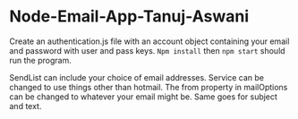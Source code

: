# Node-Email-App-Tanuj-Aswani

Create an authentication.js file with an account object containing your email and password with user and pass keys. `Npm install` then `npm start` should run the program.

SendList can include your choice of email addresses.
Service can be changed to use things other than hotmail.
The from property in mailOptions can be changed to whatever your email might be.
Same goes for subject and text.
